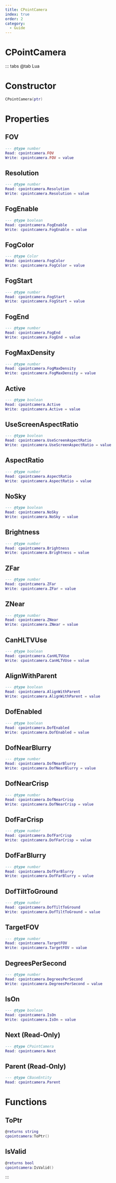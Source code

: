 ```yaml
---
title: CPointCamera
index: true
order: 2
category:
  - Guide
---
```


# CPointCamera

::: tabs
@tab Lua
# Constructor
```lua
CPointCamera(ptr)
```
# Properties
## FOV 
```lua
--- @type number
Read: cpointcamera.FOV
Write: cpointcamera.FOV = value
```
## Resolution 
```lua
--- @type number
Read: cpointcamera.Resolution
Write: cpointcamera.Resolution = value
```
## FogEnable 
```lua
--- @type boolean
Read: cpointcamera.FogEnable
Write: cpointcamera.FogEnable = value
```
## FogColor 
```lua
--- @type Color
Read: cpointcamera.FogColor
Write: cpointcamera.FogColor = value
```
## FogStart 
```lua
--- @type number
Read: cpointcamera.FogStart
Write: cpointcamera.FogStart = value
```
## FogEnd 
```lua
--- @type number
Read: cpointcamera.FogEnd
Write: cpointcamera.FogEnd = value
```
## FogMaxDensity 
```lua
--- @type number
Read: cpointcamera.FogMaxDensity
Write: cpointcamera.FogMaxDensity = value
```
## Active 
```lua
--- @type boolean
Read: cpointcamera.Active
Write: cpointcamera.Active = value
```
## UseScreenAspectRatio 
```lua
--- @type boolean
Read: cpointcamera.UseScreenAspectRatio
Write: cpointcamera.UseScreenAspectRatio = value
```
## AspectRatio 
```lua
--- @type number
Read: cpointcamera.AspectRatio
Write: cpointcamera.AspectRatio = value
```
## NoSky 
```lua
--- @type boolean
Read: cpointcamera.NoSky
Write: cpointcamera.NoSky = value
```
## Brightness 
```lua
--- @type number
Read: cpointcamera.Brightness
Write: cpointcamera.Brightness = value
```
## ZFar 
```lua
--- @type number
Read: cpointcamera.ZFar
Write: cpointcamera.ZFar = value
```
## ZNear 
```lua
--- @type number
Read: cpointcamera.ZNear
Write: cpointcamera.ZNear = value
```
## CanHLTVUse 
```lua
--- @type boolean
Read: cpointcamera.CanHLTVUse
Write: cpointcamera.CanHLTVUse = value
```
## AlignWithParent 
```lua
--- @type boolean
Read: cpointcamera.AlignWithParent
Write: cpointcamera.AlignWithParent = value
```
## DofEnabled 
```lua
--- @type boolean
Read: cpointcamera.DofEnabled
Write: cpointcamera.DofEnabled = value
```
## DofNearBlurry 
```lua
--- @type number
Read: cpointcamera.DofNearBlurry
Write: cpointcamera.DofNearBlurry = value
```
## DofNearCrisp 
```lua
--- @type number
Read: cpointcamera.DofNearCrisp
Write: cpointcamera.DofNearCrisp = value
```
## DofFarCrisp 
```lua
--- @type number
Read: cpointcamera.DofFarCrisp
Write: cpointcamera.DofFarCrisp = value
```
## DofFarBlurry 
```lua
--- @type number
Read: cpointcamera.DofFarBlurry
Write: cpointcamera.DofFarBlurry = value
```
## DofTiltToGround 
```lua
--- @type number
Read: cpointcamera.DofTiltToGround
Write: cpointcamera.DofTiltToGround = value
```
## TargetFOV 
```lua
--- @type number
Read: cpointcamera.TargetFOV
Write: cpointcamera.TargetFOV = value
```
## DegreesPerSecond 
```lua
--- @type number
Read: cpointcamera.DegreesPerSecond
Write: cpointcamera.DegreesPerSecond = value
```
## IsOn 
```lua
--- @type boolean
Read: cpointcamera.IsOn
Write: cpointcamera.IsOn = value
```
## Next (Read-Only)
```lua
--- @type CPointCamera
Read: cpointcamera.Next
```
## Parent (Read-Only)
```lua
--- @type CBaseEntity
Read: cpointcamera.Parent
```
# Functions
## ToPtr
```lua
@returns string
cpointcamera:ToPtr()
```
## IsValid
```lua
@returns bool
cpointcamera:IsValid()
```

:::